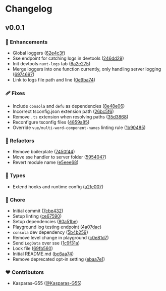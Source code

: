 # Changelog


## v0.0.1


### 🚀 Enhancements

- Global loggers ([62e4c3f](https://github.com/Kasparas-G55/nuxt-logs/commit/62e4c3f))
- Sse endpoint for catching logs in devtools ([246dd29](https://github.com/Kasparas-G55/nuxt-logs/commit/246dd29))
- Init devtools `nuxt-logs` tab ([6a2e275](https://github.com/Kasparas-G55/nuxt-logs/commit/6a2e275))
- Merge loggers into one function currently, only handling server logging ([6974697](https://github.com/Kasparas-G55/nuxt-logs/commit/6974697))
- Link to logs file path and line ([0e9ba74](https://github.com/Kasparas-G55/nuxt-logs/commit/0e9ba74))

### 🩹 Fixes

- Include `consola` and `defu` as dependencies ([8e48e06](https://github.com/Kasparas-G55/nuxt-logs/commit/8e48e06))
- Incorrect tsconfig.json extension path ([26bc5f6](https://github.com/Kasparas-G55/nuxt-logs/commit/26bc5f6))
- Remove `.ts` extension when resolving paths ([35d3868](https://github.com/Kasparas-G55/nuxt-logs/commit/35d3868))
- Reconfigure tsconfig files ([4859a85](https://github.com/Kasparas-G55/nuxt-logs/commit/4859a85))
- Override `vue/multi-word-component-names` linting rule ([1b90485](https://github.com/Kasparas-G55/nuxt-logs/commit/1b90485))

### 💅 Refactors

- Remove boilerplate ([7450f44](https://github.com/Kasparas-G55/nuxt-logs/commit/7450f44))
- Move sse handler to server folder ([5954047](https://github.com/Kasparas-G55/nuxt-logs/commit/5954047))
- Revert module name ([e5eee68](https://github.com/Kasparas-G55/nuxt-logs/commit/e5eee68))

### 🌊 Types

- Extend hooks and runtime config ([a2fe007](https://github.com/Kasparas-G55/nuxt-logs/commit/a2fe007))

### 🏡 Chore

- Initial commit ([7cbe432](https://github.com/Kasparas-G55/nuxt-logs/commit/7cbe432))
- Setup linting ([ce67590](https://github.com/Kasparas-G55/nuxt-logs/commit/ce67590))
- Setup dependencies ([80a51be](https://github.com/Kasparas-G55/nuxt-logs/commit/80a51be))
- Playground log testing endpoint ([4a07dac](https://github.com/Kasparas-G55/nuxt-logs/commit/4a07dac))
- `consola` dev dependency ([5b4b259](https://github.com/Kasparas-G55/nuxt-logs/commit/5b4b259))
- Remove level change in playground ([c0e81d7](https://github.com/Kasparas-G55/nuxt-logs/commit/c0e81d7))
- Send `LogData` over sse ([1c9f31a](https://github.com/Kasparas-G55/nuxt-logs/commit/1c9f31a))
- Lock file ([69fb560](https://github.com/Kasparas-G55/nuxt-logs/commit/69fb560))
- Initial README.md ([bc6aa74](https://github.com/Kasparas-G55/nuxt-logs/commit/bc6aa74))
- Remove deprecated opt-in setting ([ebaa7e1](https://github.com/Kasparas-G55/nuxt-logs/commit/ebaa7e1))

### ❤️ Contributors

- Kasparas-G55 ([@Kasparas-G55](https://github.com/Kasparas-G55))

